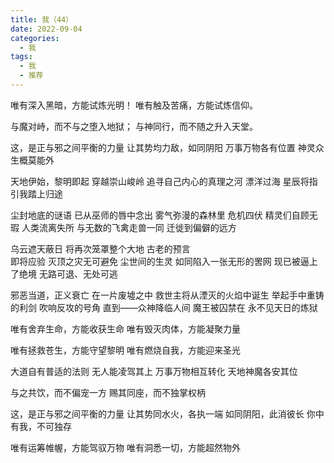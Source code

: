 ```yaml
---
title: 我（44）
date: 2022-09-04
categories:
  - 我
tags:
  - 我
  - 推荐
---
```


唯有深入黑暗，方能试炼光明！
唯有触及苦痛，方能试炼信仰。
<!--more-->
与魔对峙，而不与之堕入地狱；
与神同行，而不随之升入天堂。

这，是正与邪之间平衡的力量
让其势均力敌，如同阴阳
万事万物各有位置
神灵众生概莫能外

天地伊始，黎明即起
穿越崇山峻岭
追寻自己内心的真理之河
漂洋过海
星辰将指引我踏上归途

尘封地底的谜语
已从巫师的唇中念出
雾气弥漫的森林里
危机四伏
精灵们自顾无瑕
人类流离失所
与无数的飞禽走兽一同
迁徙到偏僻的远方

乌云遮天蔽日
将再次笼罩整个大地
古老的预言  
即将应验
灭顶之灾无可避免
尘世间的生灵
如同陷入一张无形的罟网
现已被逼上了绝境
无路可退、无处可逃

邪恶当道，正义衰亡
在一片废墟之中
救世主将从湮灭的火焰中诞生
举起手中重铸的利剑
吹响反攻的号角
直到——众神降临人间
魔王被囚禁在
永不见天日的炼狱

唯有舍弃生命，方能收获生命
唯有毁灭肉体，方能凝聚力量

唯有拯救苍生，方能守望黎明
唯有燃烧自我，方能迎来圣光

大道自有普适的法则
无人能凌驾其上
万事万物相互转化
天地神魔各安其位

与之共饮，而不偏宠一方
赐其同座，而不独掌权柄

这，是正与邪之间平衡的力量
让其势同水火，各执一端
如同阴阳，此消彼长
你中有我，不可独存

唯有运筹帷幄，方能驾驭万物
唯有洞悉一切，方能超然物外
